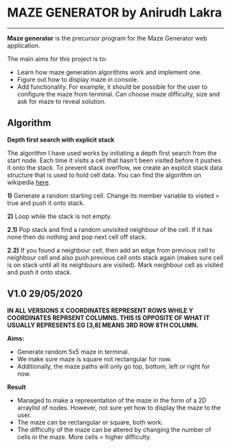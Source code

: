 # MAZE GENERATOR by Anirudh Lakra #
-------

**Maze generator** is the precursor program for the Maze Generator web application.

The main aims for this project is to:

- Learn how maze generation algorithms work and implement one.
- Figure out how to display maze in console.
- Add functionality. For example, it should be possible for the user to configure the maze from terminal. Can choose maze difficulty, size and ask for maze to reveal solution.


## Algorithm ##

**Depth first search with explicit stack**

The algorithm I have used works by initiating a depth first search from the start node. Each time it visits a cell that hasn't been visited before it pushes it onto the stack. To prevent stack overflow, we create an explicit stack data structure that is used to hold cell data.
You can find the algorithm on wikipedia [here](https://en.wikipedia.org/wiki/Maze_generation_algorithm).

**1)** Generate a random starting cell. Change its member variable to visited = true and push it onto stack.

**2)** Loop while the stack is not empty.

**2.1)** Pop stack and find a random unvisited neighbour of the cell. If it has none then do nothing and pop next cell off stack.

**2.2)** If you found a neighbour cell, then add an edge from previous cell to neighbour cell and also push previous cell onto stack again (makes sure cell is on stack until all its neighbours are visited). Mark neighbour cell as visited and push it onto stack.



## V1.0 29/05/2020 ##

**IN ALL VERSIONS X COORDINATES REPRESENT ROWS WHILE Y COORDINATES REPRSENT COLUMNS. THIS IS OPPOSITE OF WHAT IT USUALLY REPRESENTS EG [3,8] MEANS 3RD ROW 8TH COLUMN.**

**Aims:**

- Generate random 5x5 maze in terminal.
- We make sure maze is square not rectangular for now.
- Additionally, the maze paths will only go top, bottom, left or right for now.

**Result** 
- Managed to make a representation of the maze in the form of a 2D arraylist of nodes. However, not sure yet how to display the maze to the user.
- The maze can be rectangular or square, both work. 
- The difficulty of the maze can be altered by changing the number of cells in the maze. More cells = higher difficulty.